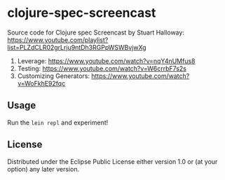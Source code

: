 
# clojure-spec-screencast

Source code for Clojure spec Screencast by Stuart Halloway: https://www.youtube.com/playlist?list=PLZdCLR02grLrju9ntDh3RGPpWSWBvjwXg
1. Leverage: https://www.youtube.com/watch?v=nqY4nUMfus8
2. Testing: https://www.youtube.com/watch?v=W6crrbF7s2s
3. Customizing Generators: https://www.youtube.com/watch?v=WoFkhE92fqc

## Usage

Run the `lein repl` and experiment!

## License

Distributed under the Eclipse Public License either version 1.0 or (at
your option) any later version.


